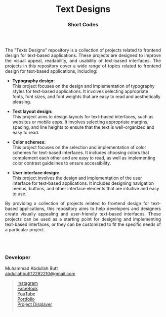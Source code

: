 <h1 align="center">
  Text Designs
</h1>

<h3 align="center">
  Short Codes
</h3>


<br><br>

<p align="justify">
The "Texts Designs" repository is a collection of projects related to frontend design for text-based applications. These projects are designed to improve the visual appeal, readability, and usability of text-based interfaces.
The projects in this repository cover a wide range of topics related to frontend design for text-based applications, including:<br>
</p>

- <b>Typography design:</b><br>
This project focuses on the design and implementation of typography styles for text-based applications. It involves selecting appropriate fonts, font sizes, and font weights that are easy to read and aesthetically pleasing.

- <b>Text layout design:</b><br>
This project aims to design layouts for text-based interfaces, such as websites or mobile apps. It involves selecting appropriate margins, spacing, and line heights to ensure that the text is well-organized and easy to read.

- <b>Color schemes:</b><br>
This project focuses on the selection and implementation of color schemes for text-based interfaces. It includes choosing colors that complement each other and are easy to read, as well as implementing color contrast guidelines to ensure accessibility.

- <b>User interface design:</b><br>
This project involves the design and implementation of the user interface for text-based applications. It includes designing navigation menus, buttons, and other interface elements that are intuitive and easy to use.

<p align="justify">
By providing a collection of projects related to frontend design for text-based applications, this repository aims to help developers and designers create visually appealing and user-friendly text-based interfaces. These projects can be used as a starting point for designing and implementing text-based interfaces, or they can be customized to fit the specific needs of a particular project.
</p>

<br><br>
<!-- ................................................................................................................................. -->


### Developer

Muhammad Abdullah Butt <br>
abdullahbutt12292210@gmail.com <br>
> [Instagram](https://www.instagram.com/abdullah.butt.22/)<br>
> [FaceBook](https://www.facebook.com/profile.php?id=100076291614529)<br>
> [YouTube](https://www.youtube.com/channel/UCnuOFQyMywg-KuoN-lmav1Q)<br>
> [Portfolio](https://rebrand.ly/MuhammadAbdullahButt_MABCORP)<br>
> [Project Displayer]( https://rebrand.ly/ProjectDisplayer_MABCORP)
<br><br>
<!-- ................................................................................................................................. -->






